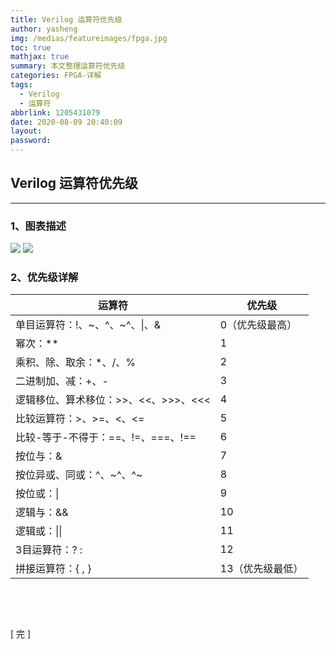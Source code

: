 ```yaml
---
title: Verilog 运算符优先级
author: yasheng
img: /medias/featureimages/fpga.jpg
toc: true
mathjax: true
summary: 本文整理运算符优先级
categories: FPGA-详解
tags:
  - Verilog
  - 运算符
abbrlink: 1205431079
date: 2020-08-09 20:40:09
layout:
password:
---
```


## Verilog 运算符优先级

---

### 1、图表描述

<img src="/images/post_images/fpga_16_operator/fpga_16_operator_01.png">

<img src="/images/post_images/fpga_16_operator/fpga_16_operator_02.png">

### 2、优先级详解

| 运算符                               | 优先级           |
| ------------------------------------ | ---------------- |
| 单目运算符：!、~、^、~^、\|、&       | 0（优先级最高）  |
| 幂次：**                             | 1                |
| 乘积、除、取余：*、/、%              | 2                |
| 二进制加、减：+、-                   | 3                |
| 逻辑移位、算术移位：>>、<<、>>>、<<< | 4                |
| 比较运算符：>、>=、<、<=             | 5                |
| 比较-等于-不得于：==、!=、===、!==   | 6                |
| 按位与：&                            | 7                |
| 按位异或、同或：^、~^、^~            | 8                |
| 按位或：\|                           | 9                |
| 逻辑与：&&                           | 10               |
| 逻辑或：\|\|                         | 11               |
| 3目运算符：?  :                      | 12               |
| 拼接运算符：{ , }                    | 13（优先级最低） |

​                          

​                     

[  完  ]